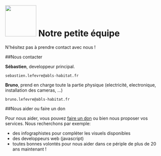 # <img src="/img/abls.svg" width=100> Notre petite équipe

N'hésitez pas à prendre contact avec nous !

##Nous contacter

**Sébastien**, developpeur principal.

    sebastien.lefevre@abls-habitat.fr

**Bruno**, prend en charge toute la partie physique (electricité, electronique, installation des cameras, ...)

    bruno.lefevre@abls-habitat.fr

##Nous aider ou faire un don

Pour nous aider, vous pouvez [faire un don](https://www.paypal.com/paypalme/ablshabitat) ou bien nous proposer vos services.
Nous recherchons par exemple:

* des infographistes pour compléter les visuels disponibles
* des developpeurs web (javascript)
* toutes bonnes volontés pour nous aider dans ce périple de plus de 20 ans maintenant !
